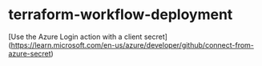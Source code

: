 # terraform-workflow-deployment

[Use the Azure Login action with a client secret] (https://learn.microsoft.com/en-us/azure/developer/github/connect-from-azure-secret)
